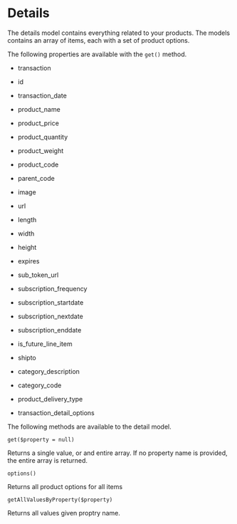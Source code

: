 # Details

The details model contains everything related to your products.
The models contains an array of items, each with a set of product options.

The following properties are available with the `get()` method.

* transaction

* id
* transaction_date

* product_name
* product_price
* product_quantity
* product_weight
* product_code
* parent_code
* image
* url
* length
* width
* height
* expires

* sub_token_url
* subscription_frequency
* subscription_startdate
* subscription_nextdate
* subscription_enddate

* is_future_line_item
* shipto
* category_description
* category_code
* product_delivery_type

* transaction_detail_options

The following methods are available to the detail model.


```
get($property = null)
```
Returns a single value, or and entire array. If no property name is provided, the entire array is returned.

```
options()
```
Returns all product options for all items

```
getAllValuesByProperty($property)
```
Returns all values given proptry name.

